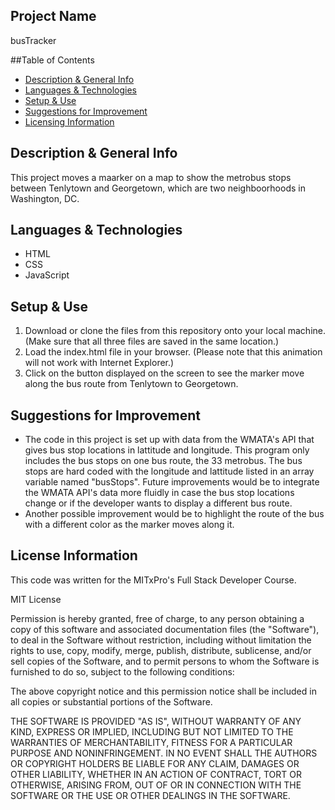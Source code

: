 ## Project Name 
busTracker

##Table of Contents 
- [Description & General Info]()
- [Languages & Technologies]()
- [Setup & Use]()
- [Suggestions for Improvement]()
- [Licensing Information]()


## Description & General Info
This project moves a maarker on a map to show the metrobus stops between Tenlytown and Georgetown, which are two neighboorhoods in Washington, DC. 

## Languages & Technologies
- HTML
- CSS
- JavaScript

## Setup & Use
1. Download or clone the files from this repository onto your local machine. (Make sure that all three files are saved in the same location.) 
2. Load the index.html file in your browser. (Please note that this animation will not work with Internet Explorer.) 
3. Click on the button displayed on the screen to see the marker move along the bus route from Tenlytown to Georgetown. 

## Suggestions for Improvement
- The code in this project is set up with data from the WMATA's API that gives bus stop locations in lattitude and longitude. This program only includes the bus stops on one bus route, the 33 metrobus. The bus stops are hard coded with the longitude and lattitude listed in an array variable named "busStops". Future improvements would be to integrate the WMATA API's data more fluidly in case the bus stop locations change or if the developer wants to display a different bus route. 
- Another possible improvement would be to highlight the route of the bus with a different color as the marker moves along it. 

## License Information 

This code was written for the MITxPro's Full Stack Developer Course.

MIT License

Permission is hereby granted, free of charge, to any person obtaining a copy
of this software and associated documentation files (the "Software"), to deal
in the Software without restriction, including without limitation the rights
to use, copy, modify, merge, publish, distribute, sublicense, and/or sell
copies of the Software, and to permit persons to whom the Software is
furnished to do so, subject to the following conditions:

The above copyright notice and this permission notice shall be included in all
copies or substantial portions of the Software.

THE SOFTWARE IS PROVIDED "AS IS", WITHOUT WARRANTY OF ANY KIND, EXPRESS OR
IMPLIED, INCLUDING BUT NOT LIMITED TO THE WARRANTIES OF MERCHANTABILITY,
FITNESS FOR A PARTICULAR PURPOSE AND NONINFRINGEMENT. IN NO EVENT SHALL THE
AUTHORS OR COPYRIGHT HOLDERS BE LIABLE FOR ANY CLAIM, DAMAGES OR OTHER
LIABILITY, WHETHER IN AN ACTION OF CONTRACT, TORT OR OTHERWISE, ARISING FROM,
OUT OF OR IN CONNECTION WITH THE SOFTWARE OR THE USE OR OTHER DEALINGS IN THE
SOFTWARE.
